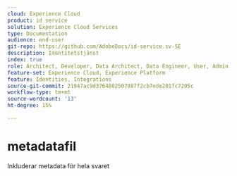 ```yaml
---
cloud: Experience Cloud
product: id service
solution: Experience Cloud Services
type: Documentation
audience: end-user
git-repo: https://github.com/AdobeDocs/id-service.sv-SE
description: Identitetstjänst
index: true
role: Architect, Developer, Data Architect, Data Engineer, User, Admin, Leader
feature-set: Experience Cloud, Experience Platform
feature: Identities, Integrations
source-git-commit: 21947ac9d3764802507887f2cb7ede201fc7205c
workflow-type: tm+mt
source-wordcount: '13'
ht-degree: 15%

---
```



# metadatafil

Inkluderar metadata för hela svaret